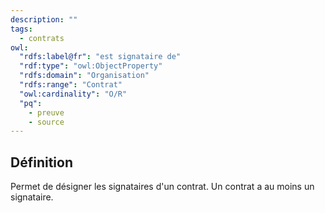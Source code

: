 ```yaml
---
description: ""
tags:
  - contrats
owl:
  "rdfs:label@fr": "est signataire de"
  "rdf:type": "owl:ObjectProperty"
  "rdfs:domain": "Organisation"
  "rdfs:range": "Contrat"
  "owl:cardinality": "O/R"
  "pq":
    - preuve
    - source
---
```


<OntologyTable frontMatter={frontMatter}/>

## Définition

Permet de désigner les signataires d'un contrat. Un contrat a au moins un signataire.
